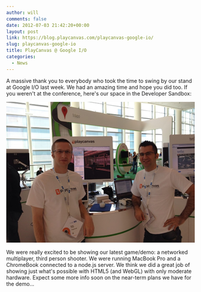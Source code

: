 ```yaml
---
author: will
comments: false
date: 2012-07-03 21:42:20+00:00
layout: post
link: https://blog.playcanvas.com/playcanvas-google-io/
slug: playcanvas-google-io
title: PlayCanvas @ Google I/O
categories:
  - News
---
```


A massive thank you to everybody who took the time to swing by our stand at Google I/O last week. We had an amazing time and hope you did too. If you weren't at the conference, here's our space in the Developer Sandbox:

[![](/assets/media/google-io-booth.jpg)](/assets/media/google-io-booth.jpg)

We were really excited to be showing our latest game/demo: a networked multiplayer, third person shooter. We were running MacBook Pro and a ChromeBook connected to a node.js server. We think we did a great job of showing just what's possible with HTML5 (and WebGL) with only moderate hardware. Expect some more info soon on the near-term plans we have for the demo...
